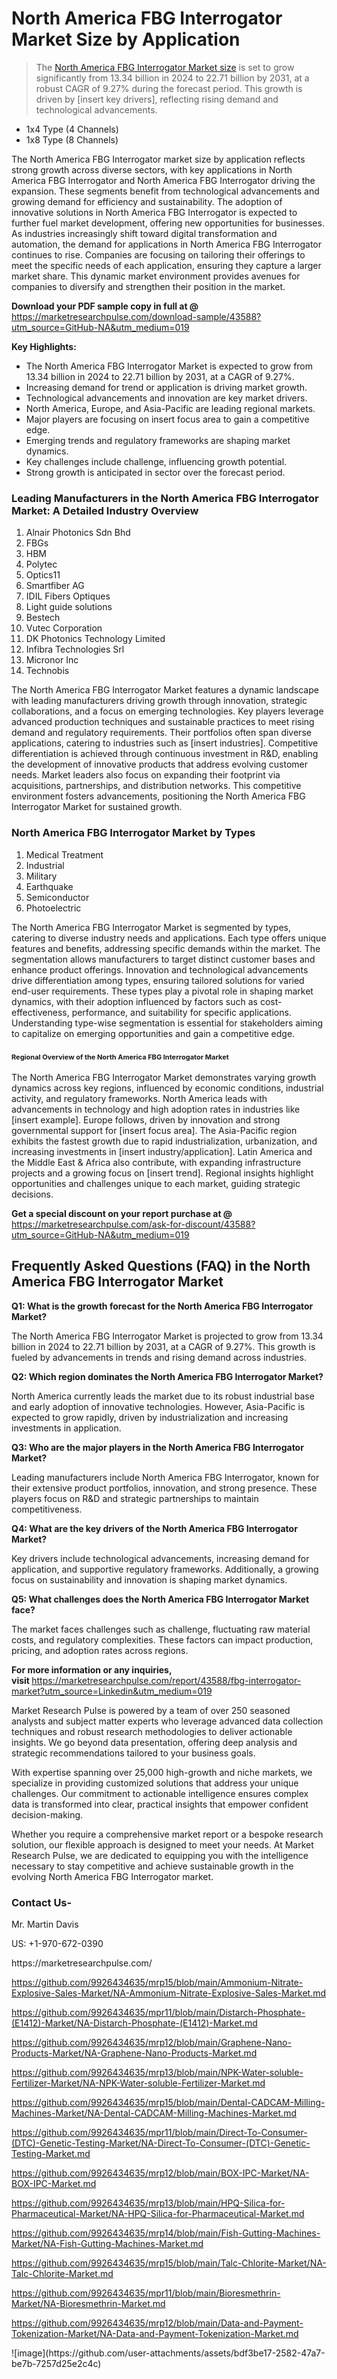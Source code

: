 <h1>North America FBG Interrogator Market&nbsp;Size by Application</h1><blockquote><p>The <a href="https://marketresearchpulse.com/download-sample/43588?utm_source=GitHub-NA&amp;utm_medium=019">North America FBG Interrogator Market size</a> is set to grow significantly from 13.34 billion in 2024 to 22.71 billion by 2031, at a robust CAGR of 9.27% during the forecast period. This growth is driven by [insert key drivers], reflecting rising demand and technological advancements.</p></blockquote><ul><li>1x4 Type (4 Channels)<li> 1x8 Type (8 Channels)</li></ul><p>The North America FBG Interrogator market size by application reflects strong growth across diverse sectors, with key applications in North America FBG Interrogator and North America FBG Interrogator driving the expansion. These segments benefit from technological advancements and growing demand for efficiency and sustainability. The adoption of innovative solutions in North America FBG Interrogator is expected to further fuel market development, offering new opportunities for businesses. As industries increasingly shift toward digital transformation and automation, the demand for applications in North America FBG Interrogator continues to rise. Companies are focusing on tailoring their offerings to meet the specific needs of each application, ensuring they capture a larger market share. This dynamic market environment provides avenues for companies to diversify and strengthen their position in the market.</p><p><strong>Download your PDF sample copy in full at @ </strong><a href="https://marketresearchpulse.com/download-sample/43588?utm_source=GitHub-NA&amp;utm_medium=019">https://marketresearchpulse.com/download-sample/43588?utm_source=GitHub-NA&amp;utm_medium=019</a></p><p><strong>Key Highlights: </strong></p><ul><li>The North America FBG Interrogator Market is expected to grow from 13.34 billion in 2024 to 22.71 billion by 2031, at a CAGR of 9.27%.</li><li>Increasing demand for trend or application is driving market growth.</li><li>Technological advancements and innovation are key market drivers.</li><li>North America, Europe, and Asia-Pacific are leading regional markets.</li><li>Major players are focusing on insert focus area to gain a competitive edge.</li><li>Emerging trends and regulatory frameworks are shaping market dynamics.</li><li>Key challenges include challenge, influencing growth potential.</li><li>Strong growth is anticipated in sector over the forecast period.</li></ul><h3>Leading Manufacturers in the North America FBG Interrogator Market: A Detailed Industry Overview</h3><ol><li>Alnair Photonics Sdn Bhd</li><li>FBGs</li><li>HBM</li><li>Polytec</li><li>Optics11</li><li>Smartfiber AG</li><li>IDIL Fibers Optiques</li><li>Light guide solutions</li><li>Bestech</li><li>Vutec Corporation</li><li>DK Photonics Technology Limited</li><li>Infibra Technologies Srl</li><li>Micronor Inc</li><li>Technobis</li></ol><div class="flex max-w-full flex-col flex-grow"><div class="min-h-8 text-message flex w-full flex-col items-end gap-2 whitespace-normal break-words [.text-message+&amp;]:mt-5" dir="auto" data-message-author-role="assistant" data-message-id="fd8432e4-4910-450d-b182-61b7bfb0a01f" data-message-model-slug="gpt-4o"><div class="flex w-full flex-col gap-1 empty:hidden first:pt-[3px]"><div class="markdown prose w-full break-words dark:prose-invert light"><p>The North America FBG Interrogator Market features a dynamic landscape with leading manufacturers driving growth through innovation, strategic collaborations, and a focus on emerging technologies. Key players leverage advanced production techniques and sustainable practices to meet rising demand and regulatory requirements. Their portfolios often span diverse applications, catering to industries such as [insert industries]. Competitive differentiation is achieved through continuous investment in R&amp;D, enabling the development of innovative products that address evolving customer needs. Market leaders also focus on expanding their footprint via acquisitions, partnerships, and distribution networks. This competitive environment fosters advancements, positioning the North America FBG Interrogator Market for sustained growth.</p></div></div></div></div><h3>North America FBG Interrogator Market by Types</h3><ol><li>Medical Treatment<li> Industrial<li> Military<li> Earthquake<li> Semiconductor<li> Photoelectric</li></ol><div class="flex max-w-full flex-col flex-grow"><div class="min-h-8 text-message flex w-full flex-col items-end gap-2 whitespace-normal break-words [.text-message+&amp;]:mt-5" dir="auto" data-message-author-role="assistant" data-message-id="084470be-0bb7-4664-bddf-5156b4f41249" data-message-model-slug="gpt-4o-mini"><div class="flex w-full flex-col gap-1 empty:hidden first:pt-[3px]"><div class="markdown prose w-full break-words dark:prose-invert light"><p>The North America FBG Interrogator Market is segmented by types, catering to diverse industry needs and applications. Each type offers unique features and benefits, addressing specific demands within the market. The segmentation allows manufacturers to target distinct customer bases and enhance product offerings. Innovation and technological advancements drive differentiation among types, ensuring tailored solutions for varied end-user requirements. These types play a pivotal role in shaping market dynamics, with their adoption influenced by factors such as cost-effectiveness, performance, and suitability for specific applications. Understanding type-wise segmentation is essential for stakeholders aiming to capitalize on emerging opportunities and gain a competitive edge.</p></div></div></div></div><h3><span style="font-size: 11px;">Regional Overview of the North America FBG Interrogator Market</span></h3><div class="flex max-w-full flex-col flex-grow"><div class="min-h-8 text-message flex w-full flex-col items-end gap-2 whitespace-normal break-words [.text-message+&amp;]:mt-5" dir="auto" data-message-author-role="assistant" data-message-id="e9038762-ce64-4e30-91c9-9bd413514231" data-message-model-slug="gpt-4o-mini"><div class="flex w-full flex-col gap-1 empty:hidden first:pt-[3px]"><div class="markdown prose w-full break-words dark:prose-invert light"><p>The North America FBG Interrogator Market demonstrates varying growth dynamics across key regions, influenced by economic conditions, industrial activity, and regulatory frameworks. North America leads with advancements in technology and high adoption rates in industries like [insert example]. Europe follows, driven by innovation and strong governmental support for [insert focus area]. The Asia-Pacific region exhibits the fastest growth due to rapid industrialization, urbanization, and increasing investments in [insert industry/application]. Latin America and the Middle East &amp; Africa also contribute, with expanding infrastructure projects and a growing focus on [insert trend]. Regional insights highlight opportunities and challenges unique to each market, guiding strategic decisions.</p></div></div></div></div><p><strong>Get a special discount on your report purchase at @ </strong><a href="https://marketresearchpulse.com/ask-for-discount/43588?utm_source=GitHub-NA&amp;utm_medium=019">https://marketresearchpulse.com/ask-for-discount/43588?utm_source=GitHub-NA&amp;utm_medium=019</a></p><h2>Frequently Asked Questions (FAQ) in the North America FBG Interrogator Market</h2><p><strong>Q1: What is the growth forecast for the North America FBG Interrogator Market?</strong></p><p>The North America FBG Interrogator Market is projected to grow from 13.34 billion in 2024 to 22.71 billion by 2031, at a CAGR of 9.27%. This growth is fueled by advancements in trends and rising demand across industries.</p><p><strong>Q2: Which region dominates the North America FBG Interrogator Market?</strong></p><p>North America currently leads the market due to its robust industrial base and early adoption of innovative technologies. However, Asia-Pacific is expected to grow rapidly, driven by industrialization and increasing investments in application.</p><p><strong>Q3: Who are the major players in the North America FBG Interrogator Market?</strong></p><p>Leading manufacturers include North America FBG Interrogator, known for their extensive product portfolios, innovation, and strong presence. These players focus on R&amp;D and strategic partnerships to maintain competitiveness.</p><p><strong>Q4: What are the key drivers of the North America FBG Interrogator Market?</strong></p><p>Key drivers include technological advancements, increasing demand for application, and supportive regulatory frameworks. Additionally, a growing focus on sustainability and innovation is shaping market dynamics.</p><p><strong>Q5: What challenges does the North America FBG Interrogator Market face?</strong></p><p>The market faces challenges such as challenge, fluctuating raw material costs, and regulatory complexities. These factors can impact production, pricing, and adoption rates across regions.</p><p><strong>For more information or any inquiries, visit&nbsp;</strong><a href="https://marketresearchpulse.com/report/43588/fbg-interrogator-market?utm_source=Linkedin&utm_medium=019">https://marketresearchpulse.com/report/43588/fbg-interrogator-market?utm_source=Linkedin&utm_medium=019</a></p><p>Market Research Pulse is powered by a team of over 250 seasoned analysts and subject matter experts who leverage advanced data collection techniques and robust research methodologies to deliver actionable insights. We go beyond data presentation, offering deep analysis and strategic recommendations tailored to your business goals.</p><p>With expertise spanning over 25,000 high-growth and niche markets, we specialize in providing customized solutions that address your unique challenges. Our commitment to actionable intelligence ensures complex data is transformed into clear, practical insights that empower confident decision-making.</p><p>Whether you require a comprehensive market report or a bespoke research solution, our flexible approach is designed to meet your needs. At Market Research Pulse, we are dedicated to equipping you with the intelligence necessary to stay competitive and achieve sustainable growth in the evolving North America FBG Interrogator market.</p><h3><strong>Contact Us-</strong></h3><p>Mr. Martin Davis</p><p>US: +1-970-672-0390</p><p>https://marketresearchpulse.com/</p><p><a href="https://github.com/9926434635/mrp15/blob/main/Ammonium-Nitrate-Explosive-Sales-Market/NA-Ammonium-Nitrate-Explosive-Sales-Market.md">https://github.com/9926434635/mrp15/blob/main/Ammonium-Nitrate-Explosive-Sales-Market/NA-Ammonium-Nitrate-Explosive-Sales-Market.md</a></p><p><a href="https://github.com/9926434635/mpr11/blob/main/Distarch-Phosphate-(E1412)-Market/NA-Distarch-Phosphate-(E1412)-Market.md">https://github.com/9926434635/mpr11/blob/main/Distarch-Phosphate-(E1412)-Market/NA-Distarch-Phosphate-(E1412)-Market.md</a></p><p><a href="https://github.com/9926434635/mrp12/blob/main/Graphene-Nano-Products-Market/NA-Graphene-Nano-Products-Market.md">https://github.com/9926434635/mrp12/blob/main/Graphene-Nano-Products-Market/NA-Graphene-Nano-Products-Market.md</a></p><p><a href="https://github.com/9926434635/mrp13/blob/main/NPK-Water-soluble-Fertilizer-Market/NA-NPK-Water-soluble-Fertilizer-Market.md">https://github.com/9926434635/mrp13/blob/main/NPK-Water-soluble-Fertilizer-Market/NA-NPK-Water-soluble-Fertilizer-Market.md</a></p><p><a href="https://github.com/9926434635/mrp15/blob/main/Dental-CADCAM-Milling-Machines-Market/NA-Dental-CADCAM-Milling-Machines-Market.md">https://github.com/9926434635/mrp15/blob/main/Dental-CADCAM-Milling-Machines-Market/NA-Dental-CADCAM-Milling-Machines-Market.md</a></p><p><a href="https://github.com/9926434635/mpr11/blob/main/Direct-To-Consumer-(DTC)-Genetic-Testing-Market/NA-Direct-To-Consumer-(DTC)-Genetic-Testing-Market.md">https://github.com/9926434635/mpr11/blob/main/Direct-To-Consumer-(DTC)-Genetic-Testing-Market/NA-Direct-To-Consumer-(DTC)-Genetic-Testing-Market.md</a></p><p><a href="https://github.com/9926434635/mrp12/blob/main/BOX-IPC-Market/NA-BOX-IPC-Market.md">https://github.com/9926434635/mrp12/blob/main/BOX-IPC-Market/NA-BOX-IPC-Market.md</a></p><p><a href="https://github.com/9926434635/mrp13/blob/main/HPQ-Silica-for-Pharmaceutical-Market/NA-HPQ-Silica-for-Pharmaceutical-Market.md">https://github.com/9926434635/mrp13/blob/main/HPQ-Silica-for-Pharmaceutical-Market/NA-HPQ-Silica-for-Pharmaceutical-Market.md</a></p><p><a href="https://github.com/9926434635/mrp14/blob/main/Fish-Gutting-Machines-Market/NA-Fish-Gutting-Machines-Market.md">https://github.com/9926434635/mrp14/blob/main/Fish-Gutting-Machines-Market/NA-Fish-Gutting-Machines-Market.md</a></p><p><a href="https://github.com/9926434635/mrp15/blob/main/Talc-Chlorite-Market/NA-Talc-Chlorite-Market.md">https://github.com/9926434635/mrp15/blob/main/Talc-Chlorite-Market/NA-Talc-Chlorite-Market.md</a></p><p><a href="https://github.com/9926434635/mpr11/blob/main/Bioresmethrin-Market/NA-Bioresmethrin-Market.md">https://github.com/9926434635/mpr11/blob/main/Bioresmethrin-Market/NA-Bioresmethrin-Market.md</a></p><p><a href="https://github.com/9926434635/mrp12/blob/main/Data-and-Payment-Tokenization-Market/NA-Data-and-Payment-Tokenization-Market.md">https://github.com/9926434635/mrp12/blob/main/Data-and-Payment-Tokenization-Market/NA-Data-and-Payment-Tokenization-Market.md</a></p>
![image](https://github.com/user-attachments/assets/bdf3be17-2582-47a7-be7b-7257d25e2c4c)
